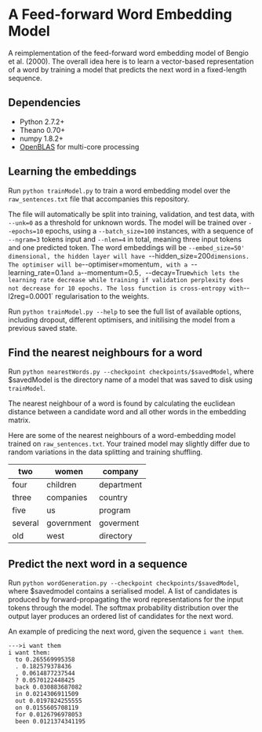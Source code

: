 A Feed-forward Word Embedding Model
==========================================

A reimplementation of the feed-forward word embedding model of Bengio et al. 
(2000). The overall idea here is to learn a vector-based representation of
a word by training a model that predicts the next word in a fixed-length
sequence.

Dependencies
------------

* Python 2.7.2+
* Theano 0.70+
* numpy 1.8.2+
* [OpenBLAS](https://github.com/xianyi/OpenBLAS) for multi-core processing

Learning the embeddings
-----------------------

Run `python trainModel.py` to train a word embedding model over the
`raw_sentences.txt` file that accompanies this repository. 

The file will automatically be split into training, validation, and test data,
with `--unk=0` as a threshold for unknown words.  The model will be trained
over `--epochs=10` epochs, using a `--batch_size=100` instances, with a
sequence of `--ngram=3` tokens input and `--nlen=4` in total, meaning three
input tokens and one predicted token. The word embeddings will be
`--embed_size=50' dimensional, the hidden layer will have `--hidden_size=200`
dimensions. The optimiser will be `--optimiser=momentum`, with a
`--learning_rate=0.1` and a `--momentum=0.5`, `--decay=True` which lets the
learning rate decrease while training if validation perplexity does not
decrease for 10 epochs. The loss function is cross-entropy with
`--l2reg=0.0001` regularisation to the weights.

Run `python trainModel.py --help` to see the full list of available options,
including dropout, different optimisers, and initilising the model from a
previous saved state.

Find the nearest neighbours for a word
--------------------------------------

Run `python nearestWords.py --checkpoint checkpoints/$savedModel`, where
$savedModel is the directory name of a model that was saved to disk using
`trainModel`.

The nearest neighbour of a word is found by calculating the euclidean distance
between a candidate word and all other words in the embedding matrix.

Here are some of the nearest neighbours of a word-embedding model trained
on `raw_sentences.txt`. Your trained model may slightly differ due to
random variations in the data splitting and training shuffling.

| two     | women      | company    |
| ------- | ---------- | ---------- |
| four    | children   | department |
| three   | companies  | country    |
| five    | us         | program    |
| several | government | goverment  |
| old     | west       | directory  |

Predict the next word in a sequence
-----------------------------------

Run `python wordGeneration.py --checkpoint checkpoints/$savedModel`, where
$savedmodel contains a serialised model. A list of candidates is produced by
forward-propagating the word representations for the input tokens through the
model. The softmax probability distribution over the output layer produces an
ordered list of candidates for the next word.

An example of predicing the next word, given the sequence `i want them`.

    --->i want them
    i want them:
      to 0.265569995358
      . 0.182579378436
      , 0.0614877237544
      ? 0.0570122448425
      back 0.030883687082
      in 0.0214306911509
      out 0.0197824255555
      on 0.0155605708119
      for 0.0126796978053
      been 0.0121374341195

